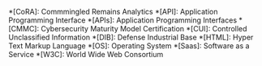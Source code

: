 *[CoRA]: Commmingled Remains Analytics
*[API]: Application Programming Interface
*[APIs]: Application Programming Interfaces
*[CMMC]: Cybersecurity Maturity Model Certification
*[CUI]: Controlled Unclassified Information
*[DIB]: Defense Industrial Base
*[HTML]: Hyper Text Markup Language
*[OS]: Operating System
*[Saas]: Software as a Service
*[W3C]: World Wide Web Consortium
